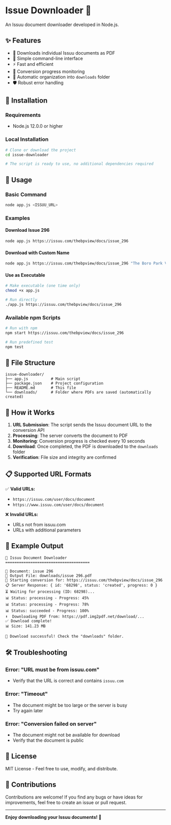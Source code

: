 # Issue Downloader 🔽

An Issuu document downloader developed in Node.js.

## ✨ Features

- 📄 Downloads individual Issuu documents as PDF
- 🚀 Simple command-line interface
- ⚡ Fast and efficient
- 🔄 Conversion progress monitoring
- 📁 Automatic organization into `downloads` folder
- 🛡️ Robust error handling

## 🚀 Installation

### Requirements
- Node.js 12.0.0 or higher

### Local Installation
```bash
# Clone or download the project
cd issue-downloader

# The script is ready to use, no additional dependencies required
```

## 📖 Usage

### Basic Command
```bash
node app.js <ISSUU_URL>
```

### Examples

#### Download Issue 296
```bash
node app.js https://issuu.com/thebpview/docs/issue_296
```

#### Download with Custom Name
```bash
node app.js https://issuu.com/thebpview/docs/issue_296 "The Boro Park View - Issue 296"
```

#### Use as Executable
```bash
# Make executable (one time only)
chmod +x app.js

# Run directly
./app.js https://issuu.com/thebpview/docs/issue_296
```

### Available npm Scripts
```bash
# Run with npm
npm start https://issuu.com/thebpview/docs/issue_296

# Run predefined test
npm test
```

## 📁 File Structure

```
issue-downloader/
├── app.js          # Main script
├── package.json    # Project configuration
├── README.md       # This file
└── downloads/      # Folder where PDFs are saved (automatically created)
```

## 🔧 How it Works

1. **URL Submission**: The script sends the Issuu document URL to the conversion API
2. **Processing**: The server converts the document to PDF
3. **Monitoring**: Conversion progress is checked every 10 seconds
4. **Download**: Once completed, the PDF is downloaded to the `downloads` folder
5. **Verification**: File size and integrity are confirmed

## 📋 Supported URL Formats

✅ **Valid URLs:**
- `https://issuu.com/user/docs/document`
- `https://www.issuu.com/user/docs/document`

❌ **Invalid URLs:**
- URLs not from issuu.com
- URLs with additional parameters

## 🎯 Example Output

```
🔽 Issuu Document Downloader
=====================================

📄 Document: issue 296
💾 Output File: downloads/issue 296.pdf
🔄 Starting conversion for: https://issuu.com/thebpview/docs/issue_296
📋 Server Response: { id: '68298', status: 'created', progress: 0 }
⏳ Waiting for processing (ID: 68298)...
📊 Status: processing - Progress: 45%
📊 Status: processing - Progress: 78%
📊 Status: succeeded - Progress: 100%
⬇️  Downloading PDF from: https://pdf.img2pdf.net/download/...
✅ Download complete!
📊 Size: 141.23 MB

🎉 Download successful! Check the "downloads" folder.
```

## 🛠️ Troubleshooting

### Error: "URL must be from issuu.com"
- Verify that the URL is correct and contains `issuu.com`

### Error: "Timeout"
- The document might be too large or the server is busy
- Try again later

### Error: "Conversion failed on server"
- The document might not be available for download
- Verify that the document is public



## 📝 License

MIT License - Feel free to use, modify, and distribute.

## 🤝 Contributions

Contributions are welcome! If you find any bugs or have ideas for improvements, feel free to create an issue or pull request.

---

**Enjoy downloading your Issuu documents! 🎉**